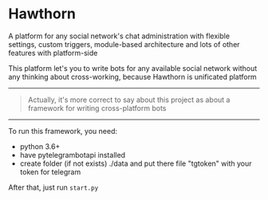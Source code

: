 # Hawthorn
A platform for any social network's chat administration with flexible settings, custom triggers, module-based architecture and lots of other features with platform-side

This platform let's you to write bots for any available social network without any thinking about cross-working, because Hawthorn is unificated platform

---

> Actually, it's more correct to say about this project as about a framework for writing cross-platform bots

---

To run this framework, you need:
 - python 3.6+
 - have pytelegrambotapi installed 
 - create folder (if not exists) ./data and put there file "tgtoken" with your token for telegram
 
 
After that, just run `start.py`
